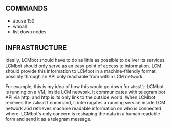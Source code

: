 ## COMMANDS
* abuse 150
* whoall
* list down nodes

## INFRASTRUCTURE
Ideally, LCMbot should have to do as little as possible to deliver its services.
LCMbot should only serve as an easy point of access to information.
LCM should provide this information to LCMbot in a machine-friendly format,
possibly through an API only reachable from within LCM network.

For example, this is my idea of how this would go down for `whoall`:
LCMbot is running on a VM, inside LCM network. It communicates with telegram 
bot API via http, and http is its only link to the outside world. When LCMbot
receives the `/whoall` command, it interrogates a running service inside LCM
network and retrieves machine readable information on who is connected where.
LCMbot's only concern is reshaping the data in a human readable form and send
it as a telegram message.
